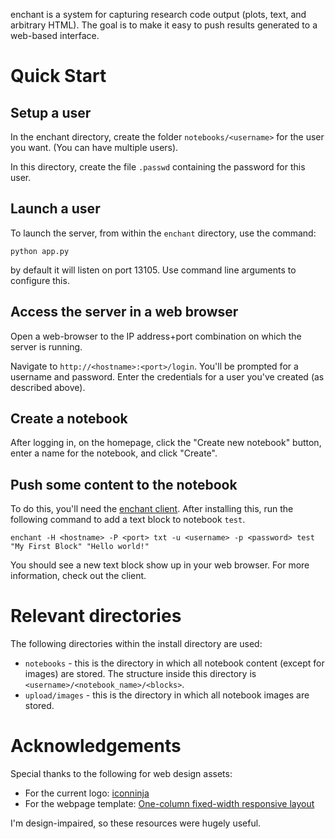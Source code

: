 enchant is a system for capturing research code output (plots, text, and
arbitrary HTML). The goal is to make it easy to push results generated to a
web-based interface.

# Quick Start

## Setup a user

In the enchant directory, create the folder `notebooks/<username>` for the user you want. (You can have multiple users).

In this directory, create the file `.passwd` containing the password for this user.

## Launch a user

To launch the server, from within the `enchant` directory, use the command:

	python app.py

by default it will listen on port 13105. Use command line arguments to configure this.

## Access the server in a web browser

Open a web-browser to the IP address+port combination on which the server is
running.

Navigate to `http://<hostname>:<port>/login`. You'll be prompted for a username
and	password. Enter the credentials for a user you've created (as described
above).

## Create a notebook

After logging in, on the homepage, click the "Create new notebook" button,
enter a name for the notebook, and click "Create".

## Push some content to the notebook

To do this, you'll need the [enchant
client](https://github.com/druths/enchant-client). After installing this, run
the following command to add a text block to notebook `test`.

	enchant -H <hostname> -P <port> txt -u <username> -p <password> test "My First Block" "Hello world!"

You should see a new text block show up in your web browser. For more
information, check out the client.

# Relevant directories

The following directories within the install directory are used:

  * `notebooks` - this is the directory in which all notebook content (except
	for images) are stored. The structure inside this directory is
	`<username>/<notebook_name>/<blocks>`.
  * `upload/images` - this is the directory in which all notebook images are stored.

# Acknowledgements

Special thanks to the following for web design assets:

  * For the current logo: [iconninja](http://www.iconninja.com/round-shield-with-star-icon-832031)
  * For the webpage template: [One-column fixed-width responsive layout](https://github.com/russmaxdesign/example-layout-one-fixed)

I'm design-impaired, so these resources were hugely useful.
